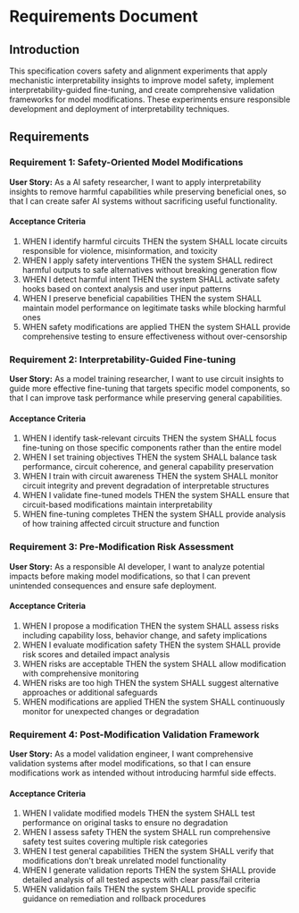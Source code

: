 # Requirements Document

## Introduction

This specification covers safety and alignment experiments that apply mechanistic interpretability insights to improve model safety, implement interpretability-guided fine-tuning, and create comprehensive validation frameworks for model modifications. These experiments ensure responsible development and deployment of interpretability techniques.

## Requirements

### Requirement 1: Safety-Oriented Model Modifications

**User Story:** As a AI safety researcher, I want to apply interpretability insights to remove harmful capabilities while preserving beneficial ones, so that I can create safer AI systems without sacrificing useful functionality.

#### Acceptance Criteria

1. WHEN I identify harmful circuits THEN the system SHALL locate circuits responsible for violence, misinformation, and toxicity
2. WHEN I apply safety interventions THEN the system SHALL redirect harmful outputs to safe alternatives without breaking generation flow
3. WHEN I detect harmful intent THEN the system SHALL activate safety hooks based on context analysis and user input patterns
4. WHEN I preserve beneficial capabilities THEN the system SHALL maintain model performance on legitimate tasks while blocking harmful ones
5. WHEN safety modifications are applied THEN the system SHALL provide comprehensive testing to ensure effectiveness without over-censorship

### Requirement 2: Interpretability-Guided Fine-tuning

**User Story:** As a model training researcher, I want to use circuit insights to guide more effective fine-tuning that targets specific model components, so that I can improve task performance while preserving general capabilities.

#### Acceptance Criteria

1. WHEN I identify task-relevant circuits THEN the system SHALL focus fine-tuning on those specific components rather than the entire model
2. WHEN I set training objectives THEN the system SHALL balance task performance, circuit coherence, and general capability preservation
3. WHEN I train with circuit awareness THEN the system SHALL monitor circuit integrity and prevent degradation of interpretable structures
4. WHEN I validate fine-tuned models THEN the system SHALL ensure that circuit-based modifications maintain interpretability
5. WHEN fine-tuning completes THEN the system SHALL provide analysis of how training affected circuit structure and function

### Requirement 3: Pre-Modification Risk Assessment

**User Story:** As a responsible AI developer, I want to analyze potential impacts before making model modifications, so that I can prevent unintended consequences and ensure safe deployment.

#### Acceptance Criteria

1. WHEN I propose a modification THEN the system SHALL assess risks including capability loss, behavior change, and safety implications
2. WHEN I evaluate modification safety THEN the system SHALL provide risk scores and detailed impact analysis
3. WHEN risks are acceptable THEN the system SHALL allow modification with comprehensive monitoring
4. WHEN risks are too high THEN the system SHALL suggest alternative approaches or additional safeguards
5. WHEN modifications are applied THEN the system SHALL continuously monitor for unexpected changes or degradation

### Requirement 4: Post-Modification Validation Framework

**User Story:** As a model validation engineer, I want comprehensive validation systems after model modifications, so that I can ensure modifications work as intended without introducing harmful side effects.

#### Acceptance Criteria

1. WHEN I validate modified models THEN the system SHALL test performance on original tasks to ensure no degradation
2. WHEN I assess safety THEN the system SHALL run comprehensive safety test suites covering multiple risk categories
3. WHEN I test general capabilities THEN the system SHALL verify that modifications don't break unrelated model functionality
4. WHEN I generate validation reports THEN the system SHALL provide detailed analysis of all tested aspects with clear pass/fail criteria
5. WHEN validation fails THEN the system SHALL provide specific guidance on remediation and rollback procedures